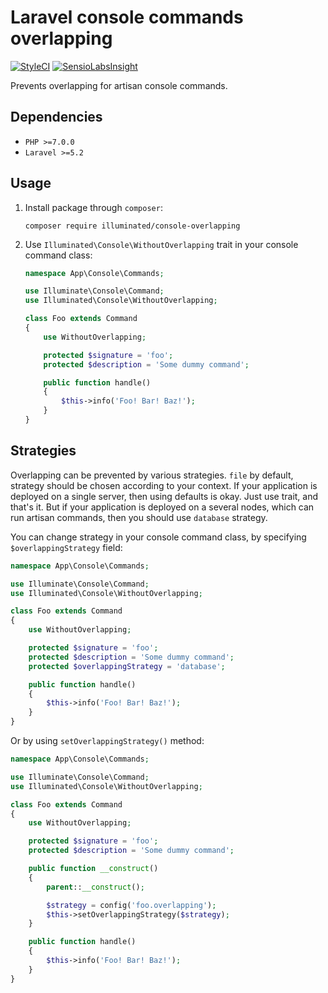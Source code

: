 # Laravel console commands overlapping

[![StyleCI](https://styleci.io/repos/59570052/shield)](https://styleci.io/repos/59570052)
[![SensioLabsInsight](https://insight.sensiolabs.com/projects/fd433eb8-d523-4e75-b6c3-9bd60e5f0171/mini.png)](https://insight.sensiolabs.com/projects/fd433eb8-d523-4e75-b6c3-9bd60e5f0171)

Prevents overlapping for artisan console commands.

## Dependencies
- `PHP >=7.0.0`
- `Laravel >=5.2`

## Usage

1. Install package through `composer`:
    ```shell
    composer require illuminated/console-overlapping
    ```

2. Use `Illuminated\Console\WithoutOverlapping` trait in your console command class:
    ```php
    namespace App\Console\Commands;
    
    use Illuminate\Console\Command;
    use Illuminated\Console\WithoutOverlapping;
    
    class Foo extends Command
    {
        use WithoutOverlapping;
    
        protected $signature = 'foo';
        protected $description = 'Some dummy command';
    
        public function handle()
        {
            $this->info('Foo! Bar! Baz!');
        }
    }
    ```

## Strategies

Overlapping can be prevented by various strategies. `file` by default, strategy should be chosen according to your context.
If your application is deployed on a single server, then using defaults is okay. Just use trait, and that's it.
But if your application is deployed on a several nodes, which can run artisan commands, then you should use `database` strategy.

You can change strategy in your console command class, by specifying `$overlappingStrategy` field:

```php
namespace App\Console\Commands;

use Illuminate\Console\Command;
use Illuminated\Console\WithoutOverlapping;

class Foo extends Command
{
    use WithoutOverlapping;

    protected $signature = 'foo';
    protected $description = 'Some dummy command';
    protected $overlappingStrategy = 'database';

    public function handle()
    {
        $this->info('Foo! Bar! Baz!');
    }
}

```

Or by using `setOverlappingStrategy()` method:

```php
namespace App\Console\Commands;

use Illuminate\Console\Command;
use Illuminated\Console\WithoutOverlapping;

class Foo extends Command
{
    use WithoutOverlapping;

    protected $signature = 'foo';
    protected $description = 'Some dummy command';

    public function __construct()
    {
        parent::__construct();

        $strategy = config('foo.overlapping');
        $this->setOverlappingStrategy($strategy);
    }

    public function handle()
    {
        $this->info('Foo! Bar! Baz!');
    }
}
```
